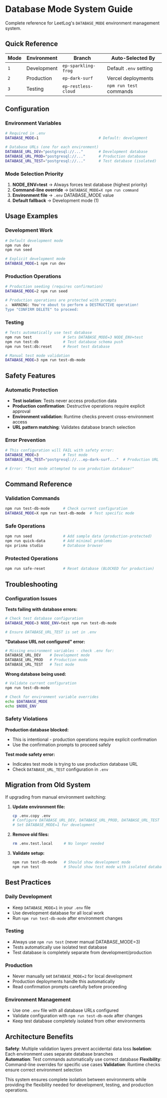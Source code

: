 # Database Mode System Guide

Complete reference for LeetLog's `DATABASE_MODE` environment management system.

## Quick Reference

| Mode | Environment | Branch | Auto-Selected By |
|------|-------------|--------|------------------|
| `1` | Development | `ep-sparkling-frog` | Default `.env` setting |
| `2` | Production | `ep-dark-surf` | Vercel deployments |
| `3` | Testing | `ep-restless-cloud` | `npm run test` commands |

## Configuration

### Environment Variables
```bash
# Required in .env
DATABASE_MODE=1                           # Default: development

# Database URLs (one for each environment)
DATABASE_URL_DEV="postgresql://..."       # Development database
DATABASE_URL_PROD="postgresql://..."      # Production database  
DATABASE_URL_TEST="postgresql://..."      # Test database (isolated)
```

### Mode Selection Priority
1. **NODE_ENV=test** → Always forces test database (highest priority)
2. **Command-line override** → `DATABASE_MODE=X npm run command`
3. **Environment file** → `.env` DATABASE_MODE value
4. **Default fallback** → Development mode (1)

## Usage Examples

### Development Work
```bash
# Default development mode
npm run dev
npm run seed

# Explicit development mode
DATABASE_MODE=1 npm run dev
```

### Production Operations
```bash
# Production seeding (requires confirmation)
DATABASE_MODE=2 npm run seed

# Production operations are protected with prompts
⚠️  WARNING: You're about to perform a DESTRUCTIVE operation!
Type "CONFIRM DELETE" to proceed: 
```

### Testing
```bash
# Tests automatically use test database
npm run test              # Sets DATABASE_MODE=3 NODE_ENV=test
npm run test:db           # Test database schema push
npm run test:db:reset     # Reset test database

# Manual test mode validation
DATABASE_MODE=3 npm run test-db-mode
```

## Safety Features

### Automatic Protection
- **Test isolation**: Tests never access production data
- **Production confirmation**: Destructive operations require explicit approval
- **Environment validation**: Runtime checks prevent cross-environment access
- **URL pattern matching**: Validates database branch selection

### Error Prevention
```bash
# This configuration will FAIL with safety error:
DATABASE_MODE=3           # Test mode
DATABASE_URL_TEST="postgresql://...ep-dark-surf..."  # Production URL

# Error: "Test mode attempted to use production database!"
```

## Command Reference

### Validation Commands
```bash
npm run test-db-mode      # Check current configuration
DATABASE_MODE=X npm run test-db-mode  # Test specific mode
```

### Safe Operations
```bash
npm run seed              # Add sample data (production-protected)
npm run quick-data        # Add minimal problems
npx prisma studio         # Database browser
```

### Protected Operations
```bash
npm run safe-reset        # Reset database (BLOCKED for production)
```

## Troubleshooting

### Configuration Issues

**Tests failing with database errors:**
```bash
# Check test database configuration
DATABASE_MODE=3 NODE_ENV=test npm run test-db-mode

# Ensure DATABASE_URL_TEST is set in .env
```

**"Database URL not configured" error:**
```bash
# Missing environment variables - check .env for:
DATABASE_URL_DEV    # Development mode
DATABASE_URL_PROD   # Production mode  
DATABASE_URL_TEST   # Test mode
```

**Wrong database being used:**
```bash
# Validate current configuration
npm run test-db-mode

# Check for environment variable overrides
echo $DATABASE_MODE
echo $NODE_ENV
```

### Safety Violations

**Production database blocked:**
- This is intentional - production operations require explicit confirmation
- Use the confirmation prompts to proceed safely

**Test mode safety error:**
- Indicates test mode is trying to use production database URL
- Check `DATABASE_URL_TEST` configuration in `.env`

## Migration from Old System

If upgrading from manual environment switching:

1. **Update environment file:**
   ```bash
   cp .env.copy .env
   # Configure DATABASE_URL_DEV, DATABASE_URL_PROD, DATABASE_URL_TEST
   # Set DATABASE_MODE=1 for development
   ```

2. **Remove old files:**
   ```bash
   rm .env.test.local     # No longer needed
   ```

3. **Validate setup:**
   ```bash
   npm run test-db-mode   # Should show development mode
   npm run test           # Should show test mode with isolated database
   ```

## Best Practices

### Daily Development
- Keep `DATABASE_MODE=1` in your `.env` file
- Use development database for all local work
- Run `npm run test-db-mode` after environment changes

### Testing
- Always use `npm run test` (never manual DATABASE_MODE=3)
- Tests automatically use isolated test database
- Test database is completely separate from development/production

### Production
- Never manually set `DATABASE_MODE=2` for local development
- Production deployments handle this automatically
- Read confirmation prompts carefully before proceeding

### Environment Management
- Use one `.env` file with all database URLs configured
- Validate configuration with `npm run test-db-mode` after changes
- Keep test database completely isolated from other environments

## Architecture Benefits

**Safety**: Multiple validation layers prevent accidental data loss
**Isolation**: Each environment uses separate database branches  
**Automation**: Test commands automatically use correct database
**Flexibility**: Command-line overrides for specific use cases
**Validation**: Runtime checks ensure correct environment selection

This system ensures complete isolation between environments while providing the flexibility needed for development, testing, and production operations.